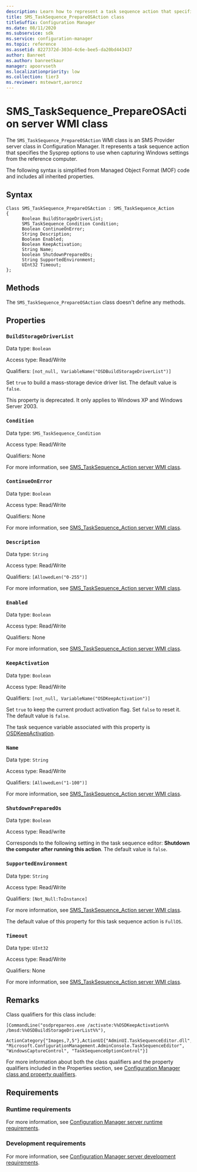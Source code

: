```yaml
---
description: Learn how to represent a task sequence action that specifies the Sysprep options to use when capturing Windows settings from the reference computer.
title: SMS_TaskSequence_PrepareOSAction class
titleSuffix: Configuration Manager
ms.date: 08/11/2020
ms.subservice: sdk
ms.service: configuration-manager
ms.topic: reference
ms.assetid: 8227372d-303d-4c6e-bee5-da20bd443437
author: Banreet
ms.author: banreetkaur
manager: apoorvseth
ms.localizationpriority: low
ms.collection: tier3
ms.reviewer: mstewart,aaroncz 
---
```


# SMS_TaskSequence_PrepareOSAction server WMI class

The `SMS_TaskSequence_PrepareOSAction` WMI class is an SMS Provider server class in Configuration Manager. It represents a task sequence action that specifies the Sysprep options to use when capturing Windows settings from the reference computer.

The following syntax is simplified from Managed Object Format (MOF) code and includes all inherited properties.

## Syntax

```MOF
Class SMS_TaskSequence_PrepareOSAction : SMS_TaskSequence_Action
{
      Boolean BuildStorageDriverList;
      SMS_TaskSequence_Condition Condition;
      Boolean ContinueOnError;
      String Description;
      Boolean Enabled;
      Boolean KeepActivation;
      String Name;
      boolean ShutdownPreparedOs;
      String SupportedEnvironment;
      UInt32 Timeout;
};
```

## Methods

The `SMS_TaskSequence_PrepareOSAction` class doesn't define any methods.

## Properties

### `BuildStorageDriverList`

Data type: `Boolean`

Access type: Read/Write

Qualifiers: `[not_null, VariableName("OSDBuildStorageDriverList")]`

Set `true` to build a mass-storage device driver list. The default value is `false`.

This property is deprecated. It only applies to Windows XP and Windows Server 2003.

### `Condition`

Data type: `SMS_TaskSequence_Condition`

Access type: Read/Write

Qualifiers: None

For more information, see [SMS_TaskSequence_Action server WMI class](../../../develop/reference/osd/sms_tasksequence_action-server-wmi-class.md).

### `ContinueOnError`

Data type: `Boolean`

Access type: Read/Write

Qualifiers: None

For more information, see [SMS_TaskSequence_Action server WMI class](../../../develop/reference/osd/sms_tasksequence_action-server-wmi-class.md).

### `Description`

Data type: `String`

Access type: Read/Write

Qualifiers: `[AllowedLen("0-255")]`

For more information, see [SMS_TaskSequence_Action server WMI class](../../../develop/reference/osd/sms_tasksequence_action-server-wmi-class.md).

### `Enabled`

Data type: `Boolean`

Access type: Read/Write

Qualifiers: None

For more information, see [SMS_TaskSequence_Action server WMI class](../../../develop/reference/osd/sms_tasksequence_action-server-wmi-class.md).

### `KeepActivation`

Data type: `Boolean`

Access type: Read/Write

Qualifiers: `[not_null, VariableName("OSDKeepActivation")]`

Set `true` to keep the current product activation flag. Set `false` to reset it. The default value is `false`.

The task sequence variable associated with this property is [OSDKeepActivation](../../../osd/understand/task-sequence-variables.md#OSDKeepActivation).

### `Name`

Data type: `String`

Access type: Read/Write

Qualifiers: `[AllowedLen("1-100")]`

For more information, see [SMS_TaskSequence_Action server WMI class](../../../develop/reference/osd/sms_tasksequence_action-server-wmi-class.md).

### `ShutdownPreparedOs`

Data type: `Boolean`

Access type: Read/write

Corresponds to the following setting in the task sequence editor: **Shutdown the computer after running this action**. The default value is `false`.

### `SupportedEnvironment`

Data type: `String`

Access type: Read/Write

Qualifiers: `[Not_Null:ToInstance]`

For more information, see [SMS_TaskSequence_Action server WMI class](../../../develop/reference/osd/sms_tasksequence_action-server-wmi-class.md).

The default value of this property for this task sequence action is `FullOS`.

### `Timeout`

Data type: `UInt32`

Access type: Read/Write

Qualifiers: None

For more information, see [SMS_TaskSequence_Action server WMI class](../../../develop/reference/osd/sms_tasksequence_action-server-wmi-class.md).

## Remarks

Class qualifiers for this class include:

```
[CommandLine("osdprepareos.exe /activate:%%OSDKeepActivation%% /bmsd:%%OSDBuildStorageDriverList%%"),

ActionCategory{"Images,7,5"},ActionUI{"AdminUI.TaskSequenceEditor.dll", "Microsoft.ConfigurationManagement.AdminConsole.TaskSequenceEditor", "WindowsCaptureControl", "TaskSequenceOptionControl"}]
```

For more information about both the class qualifiers and the property qualifiers included in the Properties section, see [Configuration Manager class and property qualifiers](../../../develop/reference/misc/class-and-property-qualifiers.md).

## Requirements

### Runtime requirements

For more information, see [Configuration Manager server runtime requirements](../../../develop/core/reqs/server-runtime-requirements.md).

### Development requirements

For more information, see [Configuration Manager server development requirements](../../../develop/core/reqs/server-development-requirements.md).

